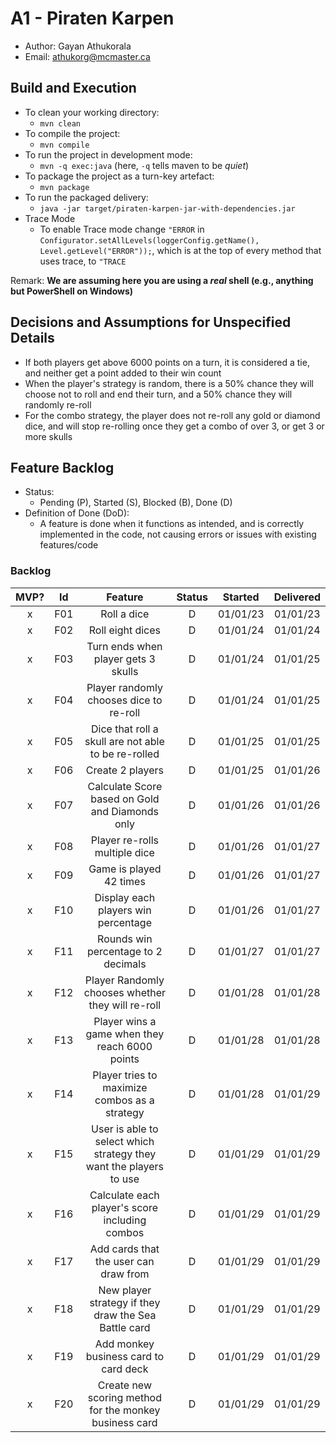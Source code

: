 # A1 - Piraten Karpen

  * Author: Gayan Athukorala
  * Email: athukorg@mcmaster.ca

## Build and Execution

  * To clean your working directory:
    * `mvn clean`
  * To compile the project:
    * `mvn compile`
  * To run the project in development mode:
    * `mvn -q exec:java` (here, `-q` tells maven to be _quiet_)
  * To package the project as a turn-key artefact:
    * `mvn package`
  * To run the packaged delivery:
    * `java -jar target/piraten-karpen-jar-with-dependencies.jar` 
  * Trace Mode
    * To enable Trace mode change `"ERROR` in `Configurator.setAllLevels(loggerConfig.getName(), Level.getLevel("ERROR"));`, which is at the top of every method that uses trace, to `"TRACE`


Remark: **We are assuming here you are using a _real_ shell (e.g., anything but PowerShell on Windows)**

## Decisions and Assumptions for Unspecified Details
* If both players get above 6000 points on a turn, it is considered a tie, and neither get a point added to their win count
* When the player's strategy is random, there is a 50% chance they will choose not to roll and end their turn, and a 50% chance they will randomly re-roll
* For the combo strategy, the player does not re-roll any gold or diamond dice, and will stop re-rolling once they get a combo of over 3, or get 3 or more skulls

## Feature Backlog

 * Status: 
   * Pending (P), Started (S), Blocked (B), Done (D)
 * Definition of Done (DoD):
   * A feature is done when it functions as intended, and is correctly implemented in the code, not causing errors or issues with existing features/code

### Backlog 

| MVP? | Id  |                              Feature                               | Status |  Started   | Delivered |
|:----:|:---:|:------------------------------------------------------------------:|:------:|:----------:|:---------:|
|  x   | F01 |                            Roll a dice                             |   D    |  01/01/23  | 01/01/23  |
|  x   | F02 |                          Roll eight dices                          |   D    |  01/01/24  | 01/01/24  |
|  x   | F03 |                Turn ends when player gets 3 skulls                 |   D    |  01/01/24  | 01/01/25  |
|  x   | F04 |              Player randomly chooses dice to re-roll               |   D    |  01/01/24  | 01/01/25  |
|  x   | F05 |        Dice that roll a skull are not able to be re-rolled         |   D    |  01/01/25  | 01/01/25  |
|  x   | F06 |                          Create 2 players                          |   D    |  01/01/25  | 01/01/26  |
|  x   | F07 |          Calculate Score based on Gold and Diamonds only           |   D    |  01/01/26  | 01/01/26  |
|  x   | F08 |                   Player re-rolls multiple dice                    |   D    |  01/01/26  | 01/01/27  |
|  x   | F09 |                      Game is played 42 times                       |   D    |  01/01/26  | 01/01/27  |
|  x   | F10 |                Display each players win percentage                 |   D    |  01/01/26  | 01/01/27  |
|  x   | F11 |                Rounds win percentage to 2 decimals                 |   D    |  01/01/27  | 01/01/27  |
|  x   | F12 |         Player Randomly chooses whether they will re-roll          |   D    |  01/01/28  | 01/01/28  |
|  x   | F13 |           Player wins a game when they reach 6000 points           |   D    |  01/01/28  | 01/01/28  |
|  x   | F14 |           Player tries to maximize combos as a strategy            |   D    |  01/01/28  | 01/01/29  |
|  x   | F15 | User is able to select which strategy they want the players to use |   D    |  01/01/29  | 01/01/29  |
|  x   | F16 |           Calculate each player's score including combos           |   D    |  01/01/29  | 01/01/29  |
|  x   | F17 |               Add cards that the user can draw from                |   D    |  01/01/29  | 01/01/29  |
|  x   | F18 |        New player strategy if they draw the Sea Battle card        |   D    |  01/01/29  | 01/01/29  |
|  x   | F19 |               Add monkey business card to card deck                |   D    |  01/01/29  | 01/01/29  |
|  x   | F20 |       Create new scoring method for the monkey business card       |   D    |  01/01/29  | 01/01/29  |

